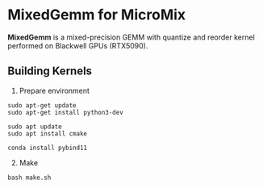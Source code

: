 # MixedGemm for MicroMix

**MixedGemm** is a mixed-precision GEMM with quantize and reorder kernel performed on Blackwell GPUs (RTX5090).

## Building Kernels

1. Prepare environment
```
sudo apt-get update
sudo apt-get install python3-dev

sudo apt update
sudo apt install cmake

conda install pybind11
```


2. Make
```
bash make.sh
```
